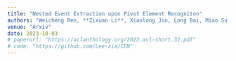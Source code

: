 ```yaml
---
title: "Nested Event Extraction upon Pivot Element Recogniton"
authors: "Weicheng Ren, **Zixuan Li**, Xiaolong Jin, Long Bai, Miao Su, Yantao Liu, Saiping Guan, Jiafeng Guo, Xueqi Cheng"
venue: "Arxiv"
date: 2023-10-03
# paperurl: "https://aclanthology.org/2022.acl-short.32.pdf"
# code: "https://github.com/Lee-zix/CEN"
---
```

